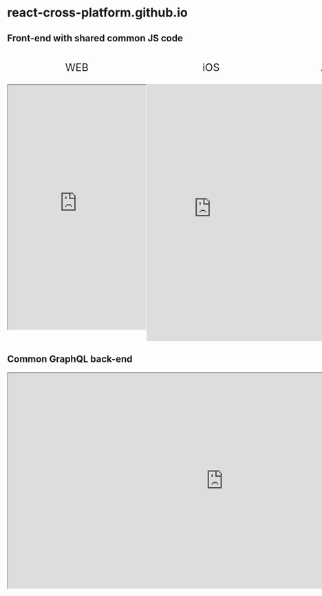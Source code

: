 # react-cross-platform.github.io


## Front-end with shared common JS code

<html>

<div style="display: flex; flex-wrap: nowrap; justify-content: space-between; text-align: center; font-size: 1.5rem">

<div>
<p>WEB</p>
<iframe src="https://shop.serga.name" width="320" height="568">
  IFrame doens't supported
</iframe>
</div>


<div>
  <p>iOS</p>
<iframe src="https://appetize.io/embed/edrtcxb7wqu1cgny78wu9av4dc?device=nexus5&scale=75&autoplay=false&orientation=portrait&deviceColor=black&language=en" width="300px" height="597px" frameborder="0" scrolling="no"></iframe>
</div>

<div>
  <p>Android</p>
<iframe src="https://appetize.io/embed/edrtcxb7wqu1cgny78wu9av4dc?device=nexus5&scale=75&autoplay=false&orientation=portrait&deviceColor=white&language=en" width="300px" height="597px" frameborder="0" scrolling="no"></iframe>
</div>

</div>
</html>



## Common GraphQL back-end
<iframe src="https://shop.serga.name/graphiql?query=query%20%7B%0A%20%20categories%20%7B%0A%20%20%20%20id%0A%20%20%20%20name%0A%20%20%7D%0A%7D%0A&operationName=undefined" width="1000" height="500">
  IFrame doens't supported
</iframe>
